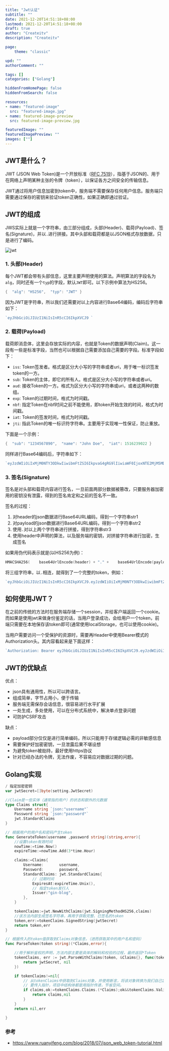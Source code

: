 ```yaml
---
title: "Jwt认证"
subtitle: ""
date: 2021-12-20T14:51:18+08:00
lastmod: 2021-12-20T14:51:18+08:00
draft: true
author: "Createitv"
description: "Createitv"

page:
    theme: "classic"

upd: ""
authorComment: ""

tags: []
categories: ["Golang"]

hiddenFromHomePage: false
hiddenFromSearch: false

resources:
- name: "featured-image"
  src: "featured-image.jpg"
- name: featured-image-preview
  src: featured-image-preview.jpg

featuredImage: ""
featuredImagePreview: ""
images: [""]
---
```




## JWT是什么？

JWT (JSON Web Token)是一个开放标准（[RFC 7519](https://tools.ietf.org/html/rfc7519)），指基于JSON的、用于在网络上声明某种主张的令牌（token），以保证各方之间安全的传输信息。

JWT通过将用户信息加密到token中，服务端不需要保存任何用户信息。服务端只需要通过保存的密钥来验证token正确性，如果正确即通过验证。

## JWT的组成

JWS实际上就是一个字符串，由三部分组成，头部(Header)、载荷(Payload)、签名(Signature)，并以`.`进行拼接。其中头部和载荷都是以JSON格式存放数据，只是进行了编码。

![jwt](https://typora-1300715298.cos.ap-shanghai.myqcloud.com/uPic/20211220144654.png)

### 1. 头部(Header)

每个JWT都会带有头部信息，这里主要声明使用的算法。声明算法的字段名为`alg`，同时还有一个`typ`的字段，默认`JWT`即可。以下示例中算法为HS256。

```go
{  "alg": "HS256",  "typ": "JWT" }
```

因为JWT是字符串，所以我们还需要对以上内容进行Base64编码，编码后字符串如下：

```go
`eyJhbGciOiJIUzI1NiIsInR5cCI6IkpXVCJ9 `
```



### 2. 载荷(Payload)

载荷即消息体，这里会存放实际的内容，也就是Token的数据声明(Claim)。这一段有一些是标准字段，当然也可以根据自己需要添加自己需要的字段。标准字段如下：

-   `iss`: Token签发者。格式是区分大小写的字符串或者uri，用于唯一标识签发token的一方。
-   `sub`: Token的主体，即它的所有人。格式是区分大小写的字符串或者uri。
-   `aud`: 接收Token的一方。格式为区分大小写的字符串或uri，或者这两种的数组。
-   `exp`: Token的过期时间，格式为时间戳。
-   `nbf`: 指定Token在nbf时间之前不能使用，即token开始生效的时间，格式为时间戳。
-   `iat`: Token的签发时间，格式为时间戳。
-   `jti`: 指此Token的唯一标识符字符串。主要用于实现唯一性保证，防止重放。

下面是一个示例：

```go
{  "sub": "1234567890",  "name": "John Doe",  "iat": 1516239022 }
```



同样进行Base64编码后，字符串如下：

```go
`eyJzdWIiOiIxMjM0NTY3ODkwIiwibmFtZSI6IkpvaG4gRG9lIiwiaWF0IjoxNTE2MjM5MDIyfQ `
```



### 3. 签名(Signature)

签名是对头部和载荷内容进行签名，一旦前面两部分数据被篡改，只要服务器加密用的密钥没有泄露，得到的签名肯定和之前的签名不一致。

签名的过程：

1.  对header的json数据进行Base64URL编码，得到一个字符串str1
2.  对payload的json数据进行Base64URL编码，得到一个字符串str2
3.  使用`.`对以上两个字符串进行拼接，得到字符串str3
4.  使用header中声明的算法，以及服务端的密钥，对拼接字符串进行加密，生成签名

如果用伪代码表示就是(以HS256为例)：

```go
HMACSHA256(    base64UrlEncode(header) + "." +    base64UrlEncode(payload),    secret )
```



将三组字符串，以`.`相连，就得到了一个完整的token，例如：

```go
`eyJhbGciOiJIUzI1NiIsInR5cCI6IkpXVCJ9.eyJzdWIiOiIxMjM0NTY3ODkwIiwibmFtZSI6IkpvaG4gRG9lIiwiaWF0IjoxNTE2MjM5MDIyfQ.OFHM3R8PSyHDT_vuzRF5fYkYWdhExM_9pE81kG05qAk `
```



## 如何使用JWT？

在之前的传统的方法时在服务端存储一个session，并给客户端返回一个cookie。而如果是使用jwt来做身份鉴定的话，当用户登录成功，会给用户一个token，前端只需要在本地保存该token即可(通常使用localStorage，也可以使用cookie)。

当用户需要访问一个受保护的资源时，需要再Header中使用Bearer模式的Authorization头。其内容看起来是下面这样：

```go
`Authorization: Bearer eyJhbGciOiJIUzI1NiIsInR5cCI6IkpXVCJ9.eyJzdWIiOiIxMjM0NTY3ODkwIiwibmFtZSI6IkpvaG4gRG9lIiwiaWF0IjoxNTE2MjM5MDIyfQ.OFHM3R8PSyHDT_vuzRF5fYkYWdhExM_9pE81kG05qAk `
```

## JWT的优缺点

优点：

-   json具有通用性，所以可以跨语言。
-   组成简单，字节占用小，便于传输
-   服务端无需保存会话信息，很容易进行水平扩展
-   一处生成，多处使用，可以在分布式系统中，解决单点登录问题
-   可防护CSRF攻击

缺点：

-   payload部分仅仅是进行简单编码，所以只能用于存储逻辑必需的非敏感信息
-   需要保护好加密密钥，一旦泄露后果不堪设想
-   为避免token被劫持，最好使用https协议
-   针对已经办法的令牌，无法作废，不容易应对数据过期的问题。

## Golang实现

```go
/ 指定加密密钥
var jwtSecret=[]byte(setting.JwtSecret)

//Claim是一些实体（通常指的用户）的状态和额外的元数据
type Claims struct{
	Username string `json:"username"`
	Password string `json:"password"`
	jwt.StandardClaims
}

// 根据用户的用户名和密码产生token
func GenerateToken(username ,password string)(string,error){
	//设置token有效时间
	nowTime:=time.Now()
	expireTime:=nowTime.Add(3*time.Hour)

	claims:=Claims{
		Username:       username,
		Password:       password,
		StandardClaims: jwt.StandardClaims{
            // 过期时间
			ExpiresAt:expireTime.Unix(),
			// 指定token发行人
			Issuer:"gin-blog",
		},
	}

	tokenClaims:=jwt.NewWithClaims(jwt.SigningMethodHS256,claims)
	//该方法内部生成签名字符串，再用于获取完整、已签名的token
	token,err:=tokenClaims.SignedString(jwtSecret)
	return token,err
}

// 根据传入的token值获取到Claims对象信息，（进而获取其中的用户名和密码）
func ParseToken(token string)(*Claims,error){

	//用于解析鉴权的声明，方法内部主要是具体的解码和校验的过程，最终返回*Token
	tokenClaims, err := jwt.ParseWithClaims(token, &Claims{}, func(token *jwt.Token) (interface{}, error) {
		return jwtSecret, nil
	})

	if tokenClaims!=nil{
		// 从tokenClaims中获取到Claims对象，并使用断言，将该对象转换为我们自己定义的Claims
		// 要传入指针，项目中结构体都是用指针传递，节省空间。
		if claims,ok:=tokenClaims.Claims.(*Claims);ok&&tokenClaims.Valid{
			return claims,nil
		}
	}
	return nil,err

}

```

### 参考

- https://www.ruanyifeng.com/blog/2018/07/json_web_token-tutorial.html
